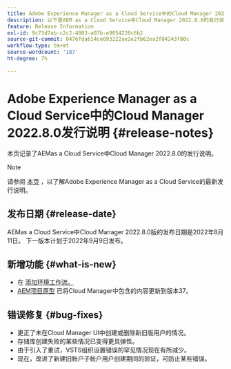 ```yaml
---
title: Adobe Experience Manager as a Cloud Service中的Cloud Manager 2022.8.0发行说明
description: 以下是AEM as a Cloud Service中Cloud Manager 2022.8.0的发行说明。
feature: Release Information
exl-id: 9c73d7ab-c2c2-4803-a07b-e9054220c6b2
source-git-commit: 0476fda614ce693222ae2e2fb62ea2f84243f80c
workflow-type: tm+mt
source-wordcount: '187'
ht-degree: 7%

---
```



# Adobe Experience Manager as a Cloud Service中的Cloud Manager 2022.8.0发行说明 {#release-notes}

本页记录了AEMas a Cloud Service中Cloud Manager 2022.8.0的发行说明。

>[!NOTE]
>
>请参阅 [本页](/help/release-notes/release-notes-cloud/release-notes-current.md) ，以了解Adobe Experience Manager as a Cloud Service的最新发行说明。

## 发布日期 {#release-date}

AEMas a Cloud Service中Cloud Manager 2022.8.0版的发布日期是2022年8月11日。 下一版本计划于2022年9月9日发布。

## 新增功能 {#what-is-new}

* 在 [添加环境工作流。](/help/implementing/cloud-manager/manage-environments.md)
* [AEM项目原型](https://experienceleague.adobe.com/docs/experience-manager-core-components/using/developing/archetype/overview.html) 已将Cloud Manager中包含的内容更新到版本37。

## 错误修复 {#bug-fixes}

* 更正了未在Cloud Manager UI中创建或删除新旧版用户的情况。
* 存储库创建失败的某些情况已变得更具弹性。
* 由于引入了重试，VSTS组织设置错误的罕见情况现在有所减少。
* 现在，改进了新建旧帐户子帐户用户创建期间的验证，可防止某些错误。
